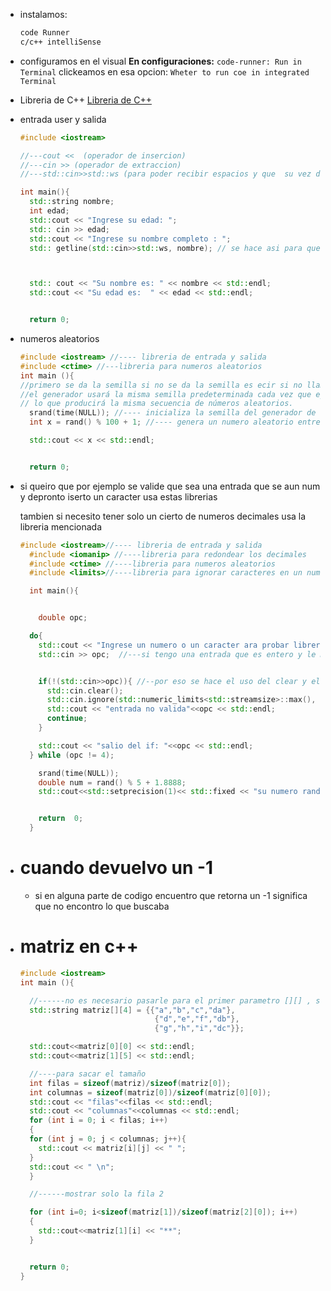 - instalamos:

  ```txt
  code Runner
  c/c++ intelliSense
  ```

- configuramos en el visual
  **En configuraciones:** `code-runner: Run in Terminal`
  clickeamos en esa opcion: `Wheter to run coe in integrated Terminal `
- Libreria de C++
  [Libreria de C++](https://cplusplus.com/reference/cmath/)

- entrada user y salida

  ```c++
  #include <iostream>

  //---cout <<  (operador de insercion)
  //---cin >> (operador de extraccion)
  //---std::cin>>std::ws (para poder recibir espacios y que  su vez deje terminar de escribir cuando haya un salto de linea)

  int main(){
    std::string nombre;
    int edad;
    std::cout << "Ingrese su edad: ";
    std:: cin >> edad;
    std::cout << "Ingrese su nombre completo : ";
    std:: getline(std::cin>>std::ws, nombre); // se hace asi para que pueda recibir espacios pero que se espere a la vez a que el usuario termine de escribir cuando hay un salto de linea ya que sin ese "ws" toma el "enter" o el "/n" como una orden de que ya termino de escribir



    std:: cout << "Su nombre es: " << nombre << std::endl;
    std::cout << "Su edad es:  " << edad << std::endl;


    return 0;
  ```

- numeros aleatorios

  ```c++
  #include <iostream> //---- libreria de entrada y salida
  #include <ctime> //---libreria para numeros aleatorios
  int main (){
  //primero se da la semilla si no se da la semilla es ecir si no llamas a srand(),
  //el generador usará la misma semilla predeterminada cada vez que ejecutes el programa,
  // lo que producirá la misma secuencia de números aleatorios.
    srand(time(NULL)); //---- inicializa la semilla del generador de numeros aleatorios
    int x = rand() % 100 + 1; //---- genera un numero aleatorio entre 1 y 100

    std::cout << x << std::endl;


    return 0;
  ```

- si queiro que por ejemplo se valide que sea una entrada que se aun num y depronto iserto un caracter usa estas librerias

  tambien si necesito tener solo un cierto de numeros decimales usa la libreria mencionada

  ```c++
  #include <iostream>//---- libreria de entrada y salida
    #include <iomanip> //----libreria para redondear los decimales
    #include <ctime> //----libreria para numeros aleatorios
    #include <limits>//----libreria para ignorar caracteres en un numerico

    int main(){


      double opc;

    do{
      std::cout << "Ingrese un numero o un caracter ara probar libreria limits: "<<"\n";
      std::cin >> opc;  //---si tengo una entrada que es entero y le mando un caracter pues daria error


      if(!(std::cin>>opc)){ //--por eso se hace el uso del clear y el ignore
        std::cin.clear();
        std::cin.ignore(std::numeric_limits<std::streamsize>::max(), '\n');
        std::cout << "entrada no valida"<<opc << std::endl;
        continue;
      }

      std::cout << "salio del if: "<<opc << std::endl;
    } while (opc != 4);

      srand(time(NULL));
      double num = rand() % 5 + 1.8888;
      std::cout<<std::setprecision(1)<< std::fixed << "su numero random es  " << num << std::endl; //----se usa iomanip para redondear los decimales


      return  0;
    }
  ```

- # cuando devuelvo un -1

  - si en alguna parte de codigo encuentro que retorna un -1 significa que no encontro lo que buscaba

- # matriz en c++

  ```c++
  #include <iostream>
  int main (){

    //------no es necesario pasarle para el primer parametro [][] , sepuede dear vacio el primer parametro para 2d
    std::string matriz[][4] = {{"a","b","c","da"},
                                {"d","e","f","db"},
                                {"g","h","i","dc"}};

    std::cout<<matriz[0][0] << std::endl;
    std::cout<<matriz[1][5] << std::endl;

    //----para sacar el tamaño
    int filas = sizeof(matriz)/sizeof(matriz[0]);
    int columnas = sizeof(matriz[0])/sizeof(matriz[0][0]);
    std::cout << "filas"<<filas << std::endl;
    std::cout << "columnas"<<columnas << std::endl;
    for (int i = 0; i < filas; i++)
    {
    for (int j = 0; j < columnas; j++){
      std::cout << matriz[i][j] << " ";
    }
    std::cout << " \n";
    }

    //------mostrar solo la fila 2

    for (int i=0; i<sizeof(matriz[1])/sizeof(matriz[2][0]); i++)
    {
      std::cout<<matriz[1][i] << "**";
    }


    return 0;
  }
  ```
